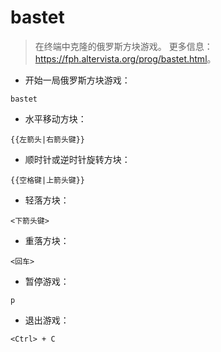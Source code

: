 # bastet

> 在终端中克隆的俄罗斯方块游戏。
> 更多信息：<https://fph.altervista.org/prog/bastet.html>。

- 开始一局俄罗斯方块游戏：

`bastet`

- 水平移动方块：

`{{左箭头|右箭头键}}`

- 顺时针或逆时针旋转方块：

`{{空格键|上箭头键}}`

- 轻落方块：

`<下箭头键>`

- 重落方块：

`<回车>`

- 暂停游戏：

`p`

- 退出游戏：

`<Ctrl> + C`